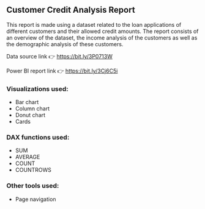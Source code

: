 ## Customer Credit Analysis Report

This report is made using a dataset related to the loan applications of different customers and their allowed credit amounts. The report consists of an overview of the dataset, the income analysis of the customers as well as the demographic analysis of these customers. 

Data source link 👉 https://bit.ly/3P0713W

Power BI report link 👉 https://bit.ly/3Cj6C5i

### Visualizations used:
- Bar chart
- Column chart
- Donut chart
- Cards

### DAX functions used:
- SUM
- AVERAGE
- COUNT
- COUNTROWS

### Other tools used:
- Page navigation
